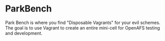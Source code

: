 ParkBench
=========

Park Bench is where you find "Disposable Vagrants" for your evil schemes. The goal is to use Vagrant to create an entire mini-cell for OpenAFS testing and development.